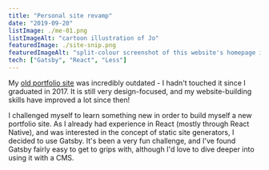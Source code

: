 ```yaml
---
title: "Personal site revamp"
date: "2019-09-20"
listImage: ./me-01.png
listImageAlt: "cartoon illustration of Jo"
featuredImage: ./site-snip.png
featuredImageAlt: "split-colour screenshot of this website's homepage in dark and light mode"
tech: ["Gatsby", "React", "Less"]
---
```


My [old portfolio site](http://joalfiedesign.uk) was incredibly outdated - I hadn't touched it since I graduated in 2017. It is still very design-focused, and my website-building skills have improved a lot since then!

I challenged myself to learn something new in order to build myself a new portfolio site. As I already had experience in React (mostly through React Native), and was interested in the concept of static site generators, I decided to use Gatsby. It's been a very fun challenge, and I've found Gatsby fairly easy to get to grips with, although I'd love to dive deeper into using it with a CMS.
